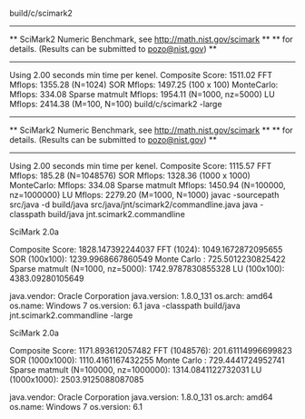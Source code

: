 build/c/scimark2
**                                                              **
** SciMark2 Numeric Benchmark, see http://math.nist.gov/scimark **
** for details. (Results can be submitted to pozo@nist.gov)     **
**                                                              **
Using       2.00 seconds min time per kenel.
Composite Score:         1511.02
FFT             Mflops:  1355.28    (N=1024)
SOR             Mflops:  1497.25    (100 x 100)
MonteCarlo:     Mflops:   334.08
Sparse matmult  Mflops:  1954.11    (N=1000, nz=5000)
LU              Mflops:  2414.38    (M=100, N=100)
build/c/scimark2 -large
**                                                              **
** SciMark2 Numeric Benchmark, see http://math.nist.gov/scimark **
** for details. (Results can be submitted to pozo@nist.gov)     **
**                                                              **
Using       2.00 seconds min time per kenel.
Composite Score:         1115.57
FFT             Mflops:   185.28    (N=1048576)
SOR             Mflops:  1328.36    (1000 x 1000)
MonteCarlo:     Mflops:   334.08
Sparse matmult  Mflops:  1450.94    (N=100000, nz=1000000)
LU              Mflops:  2279.20    (M=1000, N=1000)
javac -sourcepath src/java -d build/java src/java/jnt/scimark2/commandline.java
java -classpath build/java jnt.scimark2.commandline

SciMark 2.0a

Composite Score: 1828.147392244037
FFT (1024): 1049.1672872095655
SOR (100x100):   1239.9968667860549
Monte Carlo : 725.5012230825422
Sparse matmult (N=1000, nz=5000): 1742.9787830855328
LU (100x100): 4383.09280105649

java.vendor: Oracle Corporation
java.version: 1.8.0_131
os.arch: amd64
os.name: Windows 7
os.version: 6.1
java -classpath build/java jnt.scimark2.commandline -large

SciMark 2.0a

Composite Score: 1171.893612057482
FFT (1048576): 201.61114996699823
SOR (1000x1000):   1110.4161167432255
Monte Carlo : 729.4441724952741
Sparse matmult (N=100000, nz=1000000): 1314.0841122732031
LU (1000x1000): 2503.9125088087085

java.vendor: Oracle Corporation
java.version: 1.8.0_131
os.arch: amd64
os.name: Windows 7
os.version: 6.1
